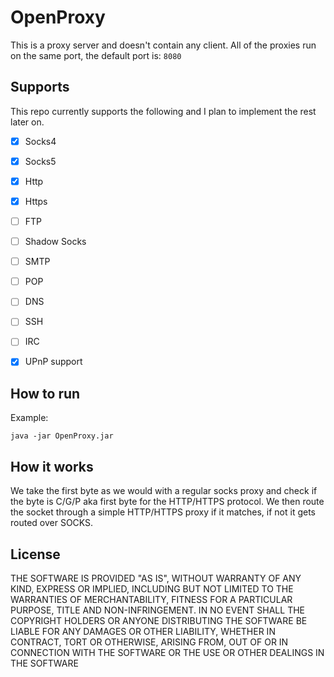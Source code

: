 OpenProxy
===========

This is a proxy server and doesn't contain any client.
All of the proxies run on the same port, the default port is: ```8080```

Supports
-----------
This repo currently supports the following and I plan to implement the rest later on.

- [x] Socks4
- [x] Socks5
- [x] Http
- [x] Https
- [ ] FTP
- [ ] Shadow Socks
- [ ] SMTP
- [ ] POP
- [ ] DNS
- [ ] SSH
- [ ] IRC
- [x] UPnP support


How to run
-----------
Example:
```
java -jar OpenProxy.jar
```

How it works
-----------
We take the first byte as we would with a regular socks proxy and check if the byte is C/G/P aka first byte for the HTTP/HTTPS protocol. We then route the socket through a simple HTTP/HTTPS proxy if it matches, if not it gets routed over SOCKS.

License
-----------
THE SOFTWARE IS PROVIDED "AS IS", WITHOUT WARRANTY OF ANY KIND, EXPRESS OR IMPLIED, INCLUDING BUT NOT LIMITED TO THE WARRANTIES OF MERCHANTABILITY, FITNESS FOR A PARTICULAR PURPOSE, TITLE AND NON-INFRINGEMENT. IN NO EVENT SHALL THE COPYRIGHT HOLDERS OR ANYONE DISTRIBUTING THE SOFTWARE BE LIABLE FOR ANY DAMAGES OR OTHER LIABILITY, WHETHER IN CONTRACT, TORT OR OTHERWISE, ARISING FROM, OUT OF OR IN CONNECTION WITH THE SOFTWARE OR THE USE OR OTHER DEALINGS IN THE SOFTWARE
